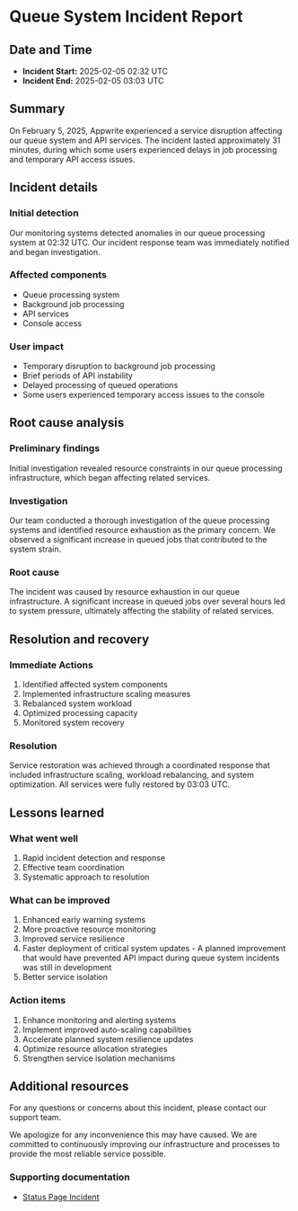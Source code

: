 # Queue System Incident Report

## Date and Time

- **Incident Start:** 2025-02-05 02:32 UTC
- **Incident End:** 2025-02-05 03:03 UTC

## Summary

On February 5, 2025, Appwrite experienced a service disruption affecting our queue system and API services. The incident lasted approximately 31 minutes, during which some users experienced delays in job processing and temporary API access issues.

## Incident details

### Initial detection

Our monitoring systems detected anomalies in our queue processing system at 02:32 UTC. Our incident response team was immediately notified and began investigation.

### Affected components

- Queue processing system
- Background job processing
- API services
- Console access

### User impact

- Temporary disruption to background job processing
- Brief periods of API instability
- Delayed processing of queued operations
- Some users experienced temporary access issues to the console

## Root cause analysis

### Preliminary findings

Initial investigation revealed resource constraints in our queue processing infrastructure, which began affecting related services.

### Investigation

Our team conducted a thorough investigation of the queue processing systems and identified resource exhaustion as the primary concern. We observed a significant increase in queued jobs that contributed to the system strain.

### Root cause

The incident was caused by resource exhaustion in our queue infrastructure. A significant increase in queued jobs over several hours led to system pressure, ultimately affecting the stability of related services.

## Resolution and recovery

### Immediate Actions

1. Identified affected system components
2. Implemented infrastructure scaling measures
3. Rebalanced system workload
4. Optimized processing capacity
5. Monitored system recovery

### Resolution

Service restoration was achieved through a coordinated response that included infrastructure scaling, workload rebalancing, and system optimization. All services were fully restored by 03:03 UTC.

## Lessons learned

### What went well

1. Rapid incident detection and response
2. Effective team coordination
3. Systematic approach to resolution

### What can be improved

1. Enhanced early warning systems
2. More proactive resource monitoring
3. Improved service resilience
4. Faster deployment of critical system updates - A planned improvement that would have prevented API impact during queue system incidents was still in development
5. Better service isolation

### Action items

1. Enhance monitoring and alerting systems
2. Implement improved auto-scaling capabilities
3. Accelerate planned system resilience updates
4. Optimize resource allocation strategies
5. Strengthen service isolation mechanisms

## Additional resources

For any questions or concerns about this incident, please contact our support team.

We apologize for any inconvenience this may have caused. We are committed to continuously improving our infrastructure and processes to provide the most reliable service possible.

### Supporting documentation

- [Status Page Incident](https://status.appwrite.online/incident/507452)